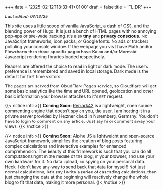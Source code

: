+++
date = '2025-02-12T13:33:41+01:00'
draft = false
title = 'TL;DR'
+++

*Last edited: 03/13/25*

This site uses a little scoop of vanilla JavaScript, a dash of CSS, and the blending power of Hugo. It is just a bunch of HTML pages with no annoying pop-ups or site-wide tracking. It’s also **tiny** and **privacy conscious**. No JavaScript frameworks, icon packs, or Google fonts. No ads or trackers polluting your console window. If the webpage you visit have Math and/or Flowcharts then those specific pages have Katex and/or Mermaid Javascript rendering libraries loaded respectively.

Readers are offered the choice to read in light or dark mode. The user’s preference is remembered and saved in local storage. Dark mode is the default for first time visitors.

The pages are served from CloudFlare Pages service, so Cloudflare will get some basic analytics like the time and URL opened, geolocation and other basic information your browser attaches to it's `GET` request.

{{< notice info >}}
**Coming Soon:** [Remark42](https://remark42.com/) is a lightweight, open source commenting engine that doesn’t spy on you, the user. I am hosting it in a private server provided by Hetzner cloud in Nuremberg, Germany. You don't have to login to comment on any article. Just say hi or comment away your views.
{{< /notice >}}

{{< notice info >}}
**Coming Soon:** [Alpine.JS](https://alpinejs.dev/) a lightweight and open-source JavaScript framework, simplifies the creation of blog posts featuring complex calculations and interactive examples for enhanced comprehension. The beauty of this framework is such that you can do all computations right in the middle of the blog, in your browser, and use your own hardware for it. No data upload, no spying on your personal data. Heck, I don't have any-way to send back that data for myself! Not just normal calculations, let’s say I write a series of cascading calculations, then just changing the data at the beginning will reactively change the whole blog to fit that data, making it more personal.
{{< /notice >}}